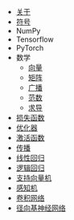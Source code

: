 - [关于](SUMMARY.md)
- [符号](symbol.md)
- NumPy
- Tensorflow
- PyTorch
- 数学
  - [向量](math/vector.md)
  - [矩阵](math/matrix.md)
  - [广播](math/broadcast.md)
  - [范数](math/norm.md)
  - [求导](math/derivation.md)
- [损失函数](loss-fcuntion.md)
- [优化器](optimizer/index.md)
- [激活函数](activation/index.md)
- [传播](propagation/index.md)
- [线性回归](linear-regression/index.md)
- [逻辑回归](logistic-regression/index.md)
- [支持向量机](svm/index.md)
- [感知机](mlp/index.md)
- [卷积网络](cnn/index.md)
- [径向基神经网络](radial-basis-function-network/index.md)